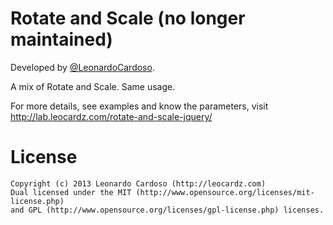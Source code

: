 Rotate and Scale (no longer maintained)
================

Developed by <a href='https://github.com/LeonardoCardoso' target='_blank'>@LeonardoCardoso</a>. 

A mix of Rotate and Scale. Same usage.

For more details, see examples and know the parameters, visit http://lab.leocardz.com/rotate-and-scale-jquery/




License
=================================

	Copyright (c) 2013 Leonardo Cardoso (http://leocardz.com)
	Dual licensed under the MIT (http://www.opensource.org/licenses/mit-license.php)
	and GPL (http://www.opensource.org/licenses/gpl-license.php) licenses.
